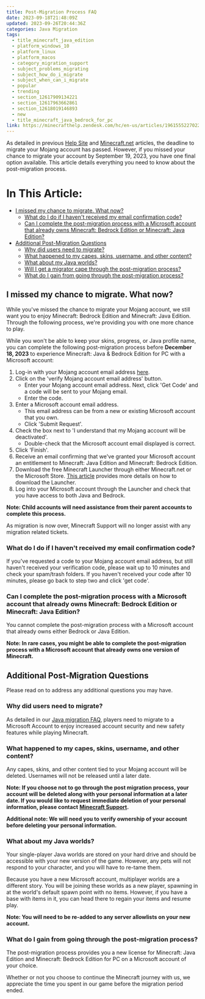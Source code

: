 ```yaml
---
title: Post-Migration Process FAQ
date: 2023-09-18T21:48:09Z
updated: 2023-09-26T20:44:36Z
categories: Java Migration
tags:
  - title_minecraft_java_edition
  - platform_windows_10
  - platform_linux
  - platform_macos
  - category_migration_support
  - subject_problems_migrating
  - subject_how_do_i_migrate
  - subject_when_can_i_migrate
  - popular
  - trending
  - section_12617909134221
  - section_12617963662861
  - section_12618019146893
  - new
  - title_minecraft_java_bedrock_for_pc
link: https://minecrafthelp.zendesk.com/hc/en-us/articles/19615552270221-Post-Migration-Process-FAQ
---
```


As detailed in previous [Help Site](https://help.minecraft.net/hc/en-us/articles/15690553323789) and [Minecraft.net](https://www.minecraft.net/en-us/article/account-migration-last-call) articles, the deadline to migrate your Mojang account has passed. However, if you missed your chance to migrate your account by September 19, 2023, you have one final option available. This article details everything you need to know about the post-migration process.

# In This Article:

-   [I missed my chance to migrate. What now?](https://minecrafthelp.zendesk.com/hc/en-us/articles/19615552270221-Post-Migration-Process-FAQ#h_01HAN3HSNGX3234WCNJ1G35BDK)
    -   [What do I do if I haven\'t received my email confirmation code?](https://minecrafthelp.zendesk.com/hc/en-us/articles/19615552270221-Post-Migration-Process-FAQ#h_01HAN3HSNG0VY7SDV1WM4B4ZB2)
    -   [Can I complete the post-migration process with a Microsoft account that already owns Minecraft: Bedrock Edition or Minecraft: Java Edition?](https://minecrafthelp.zendesk.com/hc/en-us/articles/19615552270221-Post-Migration-Process-FAQ#h_01HAN3HSNGW7XRAPRAK2Q53DA3)
-   [Additional Post-Migration Questions](https://minecrafthelp.zendesk.com/hc/en-us/articles/19615552270221-Post-Migration-Process-FAQ#h_01HAN3HSNGDE5WHN3JFM8D3PPK)
    -   [Why did users need to migrate?](https://minecrafthelp.zendesk.com/hc/en-us/articles/19615552270221-Post-Migration-Process-FAQ#h_01HAN3HSNGEW8M1NBEMQ33FV5Y)
    -   [What happened to my capes, skins, username, and other content?](https://minecrafthelp.zendesk.com/hc/en-us/articles/19615552270221-Post-Migration-Process-FAQ#h_01HAN3HSNGMVTFDNE23WS9N7FT)
    -   [What about my Java worlds?](https://minecrafthelp.zendesk.com/hc/en-us/articles/19615552270221-Post-Migration-Process-FAQ#h_01HAN3SBW4FY922SEJ114KQ6AJ)
    -   [Will I get a migrator cape through the post-migration process?](https://minecrafthelp.zendesk.com/hc/en-us/articles/19615552270221-Post-Migration-Process-FAQ#h_01HAN3HSNG6728B6CC74ZXQKR4)
    -   [What do I gain from going through the post-migration process?](https://minecrafthelp.zendesk.com/hc/en-us/articles/19615552270221-Post-Migration-Process-FAQ#h_01HAN3HSNGNTZ86M330CAFN7YB)

## I missed my chance to migrate. What now?

While you've missed the chance to migrate your Mojang account, we still want you to enjoy Minecraft: Bedrock Edition and Minecraft: Java Edition. Through the following process, we're providing you with one more chance to play.

While you won't be able to keep your skins, progress, or Java profile name, you can complete the following post-migration process before **December 18, 2023** to experience Minecraft: Java & Bedrock Edition for PC with a Microsoft account:

1.  Log-in with your Mojang account email address [here](https://minecraft.net/login).
2.  Click on the \'verify Mojang account email address\' button.
    -   Enter your Mojang account email address. Next, click 'Get Code' and a code will be sent to your Mojang email.
    -   Enter the code.
3.  Enter a Microsoft account email address.
    -   This email address can be from a new or existing Microsoft account that you own.
    -   Click 'Submit Request'.
4.  Check the box next to 'I understand that my Mojang account will be deactivated'.
    -   Double-check that the Microsoft account email displayed is correct.
5.  Click 'Finish'.
6.  Receive an email confirming that we've granted your Microsoft account an entitlement to Minecraft: Java Edition and Minecraft: Bedrock Edition.
7.  Download the free Minecraft Launcher through either Minecraft.net or the Microsoft Store. [This article](https://help.minecraft.net/hc/en-us/articles/4412261881229#h_01GXBWAWCWXEHQ9W7KWGXZJE9V) provides more details on how to download the Launcher. 
8.  Log into your Microsoft account through the Launcher and check that you have access to both Java and Bedrock.

**Note: Child accounts will need assistance from their parent accounts to complete this process.**

As migration is now over, Minecraft Support will no longer assist with any migration related tickets.

### What do I do if I haven\'t received my email confirmation code?

If you've requested a code to your Mojang account email address, but still haven't received your verification code, please wait up to 10 minutes and check your spam/trash folders. If you haven\'t received your code after 10 minutes, please go back to step two and click \'get code'.

### Can I complete the post-migration process with a Microsoft account that already owns Minecraft: Bedrock Edition or Minecraft: Java Edition?

You cannot complete the post-migration process with a Microsoft account that already owns either Bedrock or Java Edition.

**Note: In rare cases, you might be able to complete the post-migration process with a Microsoft account that already owns one version of Minecraft.**

## Additional Post-Migration Questions

Please read on to address any additional questions you may have.

### Why did users need to migrate?

As detailed in our [Java migration FAQ](https://help.minecraft.net/hc/en-us/articles/360050865492-Minecraft-Java-Edition-Account-MIgration-FAQ), players need to migrate to a Microsoft Account to enjoy increased account security and new safety features while playing Minecraft.

### What happened to my capes, skins, username, and other content?

Any capes, skins, and other content tied to your Mojang account will be deleted. Usernames will not be released until a later date.

**Note: If you choose not to go through the post migration process, your account will be deleted along with your personal information at a later date. If you would like to request immediate deletion of your personal information, please contact** [**Minecraft Support**](https://help.minecraft.net/hc/en-us/request/new?ticket_form_id=360001225811)**.**

**Additional note: We will need you to verify ownership of your account before deleting your personal information.**

### What about my Java worlds?

Your single-player Java worlds are stored on your hard drive and should be accessible with your new version of the game. However, any pets will not respond to your character, and you will have to re-tame them.

Because you have a new Microsoft account, multiplayer worlds are a different story. You will be joining these worlds as a new player, spawning in at the world's default spawn point with no items. However, if you have a base with items in it, you can head there to regain your items and resume play.

**Note: You will need to be re-added to any server allowlists on your new account.**

### What do I gain from going through the post-migration process?

The post-migration process provides you a new license for Minecraft: Java Edition and Minecraft: Bedrock Edition for PC on a Microsoft account of your choice.

Whether or not you choose to continue the Minecraft journey with us, we appreciate the time you spent in our game before the migration period ended.
